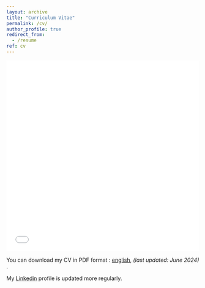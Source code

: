 ```yaml
---
layout: archive
title: "Curriculum Vitae"
permalink: /cv/
author_profile: true
redirect_from:
  - /resume
ref: cv
---
```


<iframe src="/files/pdf/CV ENG.pdf" width="100%" height="500" frameborder="no" border="0" marginwidth="0" marginheight="0"></iframe>

You can download my CV in PDF format : <a href="https://valentinkil.github.io/files/pdf/CV ENG.pdf" class="special-link">english</a>, <I>(last updated: June 2024) </I>.

My <a href="http://www.linkedin.com/in/valentin-kilian-277777209/" class="special-link">Linkedin</a> profile is updated more regularly. 